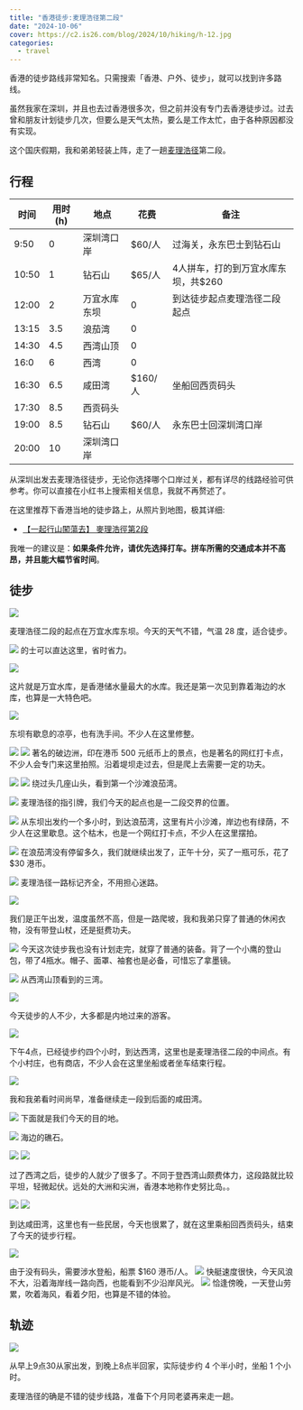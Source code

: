 ```yaml
---
title: "香港徒步:麦理浩径第二段"
date: "2024-10-06"
cover: https://c2.is26.com/blog/2024/10/hiking/h-12.jpg
categories:
  - travel
---
```


香港的徒步路线非常知名。只需搜索「香港、户外、徒步」，就可以找到许多路线。

虽然我家在深圳，并且也去过香港很多次，但之前并没有专门去香港徒步过。过去曾和朋友计划徒步几次，但要么是天气太热，要么是工作太忙，由于各种原因都没有实现。

这个国庆假期，我和弟弟轻装上阵，走了一趟[麦理浩径](https://www.wikiwand.com/zh-hans/articles/%E9%BA%A5%E7%90%86%E6%B5%A9%E5%BE%91)第二段。

## 行程

| 时间  | 用时(h) | 地点         | 花费    | 备注                                |
| ----- | ------- | ------------ | ------- | ----------------------------------- |
| 9:50  | 0       | 深圳湾口岸   | $60/人  | 过海关，永东巴士到钻石山            |
| 10:50 | 1       | 钻石山       | $65/人  | 4人拼车，打的到万宜水库东坝，共$260 |
| 12:00 | 2       | 万宜水库东坝 | 0       | 到达徒步起点麦理浩径二段起点        |
| 13:15 | 3.5     | 浪茄湾       | 0       |                                     |
| 14:30 | 4.5     | 西湾山顶     | 0       |                                     |
| 16:0  | 6       | 西湾         | 0       |                                     |
| 16:30 | 6.5     | 咸田湾       | $160/人 | 坐船回西贡码头                      |
| 17:30 | 8.5     | 西贡码头     |         |                                     |
| 19:00 | 8.5     | 钻石山       | $60/人  | 永东巴士回深圳湾口岸                |
| 20:00 | 10      | 深圳湾口岸   |         |                                     |

从深圳出发去麦理浩径徒步，无论你选择哪个口岸过关，都有详尽的线路经验可供参考。你可以直接在小红书上搜索相关信息，我就不再赘述了。

在这里推荐下香港当地的徒步路上，从照片到地图，极其详细:

- [【一起行山闖蕩去】 麥理浩徑第2段](https://timhiking.com/cn/blog.php?d=190614)

我唯一的建议是：**如果条件允许，请优先选择打车。拼车所需的交通成本并不高昂，并且能大幅节省时间**。

## 徒步

![](https://c2.is26.com/blog/2024/10/hiking/h-1.jpg)

麦理浩径二段的起点在万宜水库东坝。今天的天气不错，气温 28 度，适合徒步。

![](https://c2.is26.com/blog/2024/10/hiking/h-6.jpg)
的士可以直达这里，省时省力。

![](https://c2.is26.com/blog/2024/10/hiking/h-2.jpg)

这片就是万宜水库，是香港储水量最大的水库。我还是第一次见到靠着海边的水库，也算是一大特色吧。

![](https://c2.is26.com/blog/2024/10/hiking/p-3.jpg)

东坝有歇息的凉亭，也有洗手间。不少人在这里修整。

![](https://c2.is26.com/blog/2024/10/hiking/h-3.jpg)
![](https://c2.is26.com/blog/2024/10/hiking/h-5.jpg)
著名的破边洲，印在港币 500 元纸币上的景点，也是著名的网红打卡点，不少人会专门来这里拍照。沿着堤坝走过去，但是爬上去需要一定的功夫。

![](https://c2.is26.com/blog/2024/10/hiking/h-8.jpg)
![](https://c2.is26.com/blog/2024/10/hiking/h-7.jpg)
绕过头几座山头，看到第一个沙滩浪茄湾。

![](https://c2.is26.com/blog/2024/10/hiking/p-4.jpg)
麦理浩径的指引牌，我们今天的起点也是一二段交界的位置。

![](https://c2.is26.com/blog/2024/10/hiking/h-9.jpg)
从东坝出发约一个多小时，到达浪茄湾，这里有片小沙滩，岸边也有绿荫，不少人在这里歇息。这个枯木，也是一个网红打卡点，不少人在这里摆拍。

![](https://c2.is26.com/blog/2024/10/hiking/p-6.jpg)
在浪茄湾没有停留多久，我们就继续出发了，正午十分，买了一瓶可乐，花了 $30 港币。

![](https://c2.is26.com/blog/2024/10/hiking/h-10.jpg)
麦理浩径一路标记齐全，不用担心迷路。

![](https://c2.is26.com/blog/2024/10/hiking/h-11.jpg)

我们是正午出发，温度虽然不高，但是一路爬坡，我和我弟只穿了普通的休闲衣物，没有带登山杖，还是挺费功夫。

![](https://c2.is26.com/blog/2024/10/hiking/p-5.jpg)
今天这次徒步我也没有计划走完，就穿了普通的装备。背了一个小鹰的登山包，带了4瓶水。帽子、面罩、袖套也是必备，可惜忘了拿墨镜。

![](https://c2.is26.com/blog/2024/10/hiking/h-12.jpg)
从西湾山顶看到的三湾。

![](https://c2.is26.com/blog/2024/10/hiking/h-13.jpg)

今天徒步的人不少，大多都是内地过来的游客。

![](https://c2.is26.com/blog/2024/10/hiking/h-14.jpg)

下午4点，已经徒步约四个小时，到达西湾，这里也是麦理浩径二段的中间点。有个小村庄，也有商店，不少人会在这里坐船或者坐车结束行程。

![](https://c2.is26.com/blog/2024/10/hiking/h-15.jpg)

我和我弟看时间尚早，准备继续走一段到后面的咸田湾。

![](https://c2.is26.com/blog/2024/10/hiking/h-16.jpg)
下面就是我们今天的目的地。

![](https://c2.is26.com/blog/2024/10/hiking/h-17.jpg)
海边的礁石。

![](https://c2.is26.com/blog/2024/10/hiking/h-18.jpg)
![](https://c2.is26.com/blog/2024/10/hiking/h-19.jpg)

过了西湾之后，徒步的人就少了很多了。不同于登西湾山颇费体力，这段路就比较平坦，轻微起伏。远处的大洲和尖洲，香港本地称作史努比岛。。

![](https://c2.is26.com/blog/2024/10/hiking/h-20.jpg)
![](https://c2.is26.com/blog/2024/10/hiking/h-21.jpg)

到达咸田湾，这里也有一些民居，今天也很累了，就在这里乘船回西贡码头，结束了今天的徒步行程。

![](https://c2.is26.com/blog/2024/10/hiking/h-22.jpg)

由于没有码头，需要涉水登船，船票 $160 港币/人。
![](https://c2.is26.com/blog/2024/10/hiking/p-8.jpg)
快艇速度很快，今天风浪不大，沿着海岸线一路向西，也能看到不少沿岸风光。
![](https://c2.is26.com/blog/2024/10/hiking/p-9.jpg)
恰逢傍晚，一天登山劳累，吹着海风，看着夕阳，也算是不错的体验。

## 轨迹

![](https://c2.is26.com/blog/2024/10/hiking/p-10.jpg)

从早上9点30从家出发，到晚上8点半回家，实际徒步约 4 个半小时，坐船 1 个小时。

麦理浩径的确是不错的徒步线路，准备下个月同老婆再来走一趟。
